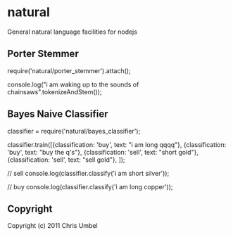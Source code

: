 natural
=======

General natural language facilities for nodejs

Porter Stemmer
--------------

require('natural/porter_stemmer').attach();

console.log("i am waking up to the sounds of chainsaws".tokenizeAndStem());

Bayes Naive Classifier
----------------------

classifier = require('natural/bayes_classifier');

classifier.train([{classification: 'buy', text: "i am long qqqq"},
                  {classification: 'buy', text: "buy the q's"},
                  {classification: 'sell', text: "short gold"},
                  {classification: 'sell', text: "sell gold"},
]);

// sell
console.log(classifier.classify('i am short silver'));

// buy
console.log(classifier.classify('i am long copper'));

Copyright
---------

Copyright (c) 2011 Chris Umbel
